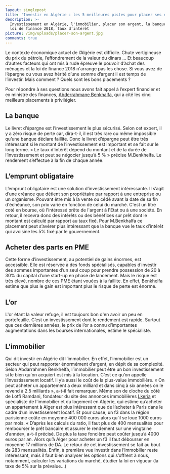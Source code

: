```yaml
---
layout: singlepost
title: 'Investir en Algérie : les 5 meilleures pistes pour placer ses économies'
description: >-
  Investissement en Algérie, l'immobilier, placer son argent, la banque, l'or,
  loi de finance 2018, taux d’intérêt 
picture: /img/uploads/placer-son-argent.jpg
comments: true
---
```

Le contexte économique actuel de l’Algérie est difficile. Chute vertigineuse du prix  du pétrole, l’effondrement de la valeur du dinars … Et beaucoup d’autres facteurs qui ont mis à rude épreuve le pouvoir d’achat des ménages et la loi de finance 2018 n'arrange pas les chose. Si vous avez de l’épargne ou  vous avez hérité d’une somme d’argent il est temps de l’investir. Mais comment ? Quels sont les bons placements ?

Pour répondre à ses questions nous avons fait appel à l’expert financier et ex ministre des finances, [Abderrahmane Benkhalfa](https://fr.wikipedia.org/wiki/Abderrahmane_Benkhalfa), qui a cité les cinq meilleurs placements à privilégier.

## La banque

Le livret d’épargne est l’investissement le plus sécurisé. Selon cet expert, il y a zéro risque de perte  car, dira-t-il, il est très rare ou même impossible qu’une banque déclare faillite. Donc le livret d’épargne peut être très intéressant si le montant de l’investissement est important et se fait sur le long terme. «  Le taux d’intérêt dépend du montant et de la durée de l’investissement et peut  se négocier jusqu’à  5 %  » précise M.Benkhelfa. Le rendement s’effectue à la fin de chaque année.

## L’emprunt obligataire

L’emprunt obligataire est une solution d’investissement intéressante. Il s’agit  d’une créance que détient son propriétaire par rapport à une entreprise ou un organisme. Pouvant être mis à la vente ou cédé avant la date de sa fin d'échéance, son prix varie en fonction de celui du marché. C'est un titre coté en bourse, où l'intéressé prête de l'argent à l'Etat ou à une société. En retour, il recevra donc des intérêts ou des bénéfices sur prêt dont le montant est calculé par rapport au taux fixé. Pour M.Benkhalfa ce placement peut s’avérer  plus intéressant que la banque vue le taux d’intérêt qui avoisine les 5% fixé par le gouvernement.

## Acheter des parts en PME

Cette forme d’investissement, au potentiel de gains énormes, est accessible. Elle est réservée à des fonds spécialisés, capables d’investir des sommes importantes d’un seul coup pour prendre possession de 20 à 30% du capital d’une start-up en phase de lancement. Mais le risque est très élevé, nombre de ces PME étant vouées à la faillite. En effet, Benkhelfa estime que plus le  gain est important plus le risque de perte est énorme.

## L’or

L'or étant la valeur refuge, il est toujours bon d'en avoir un peu en portefeuille.  C’est un investissement dont le rendement est rapide.  Surtout que ces dernières années, le prix de l’or a connu d’importantes augmentations dans les bourses internationales, estime le spécialiste.

## L’immobilier

Qui dit investir en Algérie dit l’immobilier. En effet, l’immobilier est un secteur qui peut rapporter énormément d’argent, en dépit de sa complexité. Selon Abdarrahmen Benkhelfa, l’immobilier peut être un bon investissement si le bien qu'on acquiert est  mis à la location. C’est ce qu’on appelle l’investissement locatif.  Il y’a aussi le coût de la plus-value immobilière. « On peut acheter un appartement a deux milliard et dans cinq à six  années on le revend à 2.5 milliards », a-t-il fait remarquer.   Même son de cloche du côté de Lotfi Ramdani, fondateur du site des annonces immobilières [Lkeria](https://www.lkeria.com/) et spécialiste de l'immobilier et du logement en Algérie, qui estime qu’acheter un appartement  à Alger est plus intéressant que de l’acheter à Paris dans le cadre d’un investissement locatif. Et pour cause, un f3 dans la région parisienne coûte en moyenne 400 000 euros alors qu’il se loue 1000 euros par mois. «  D’après les calculs du ratio, il faut plus de 400 mensualités pour rembourser le prêt bancaire et  assurer le rendement sur une vingtaine d’année», a-t-il précisé. De plus  la taxe foncière peut coûter jusqu’à 4000 euros par an.  Alors qu’à Alger pour acheter un f3 il faut débourser en moyenne 17 millions de DA. Le retour de cet investissement se fait au bout de 283 mensualités. Enfin, à première vue investir dans l’immobilier reste intéressant, mais il faut bien analyser les options qui s’offrent à nous, notamment, calculer les variations du marché, étudier la loi en vigueur (la taxe de 5% sur la prévalue…)
